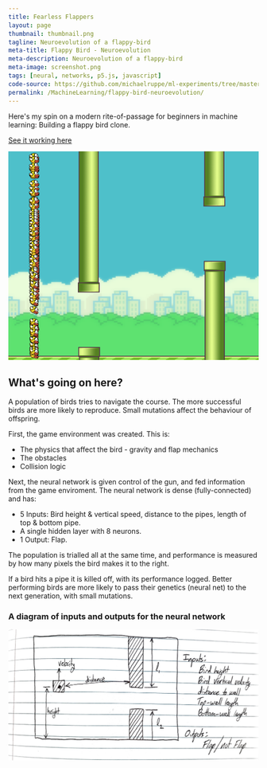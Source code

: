 ```yaml
---
title: Fearless Flappers
layout: page
thumbnail: thumbnail.png
tagline: Neuroevolution of a flappy-bird
meta-title: Flappy Bird - Neuroevolution
meta-description: Neuroevolution of a flappy-bird
meta-image: screenshot.png
tags: [neural, networks, p5.js, javascript]
code-source: https://github.com/michaelruppe/ml-experiments/tree/master/flappy-bird-neuroevolution/toy
permalink: /MachineLearning/flappy-bird-neuroevolution/
---
```


Here's my spin on a modern rite-of-passage for beginners in machine learning: Building a flappy bird clone.

[See it working here](demo/index.html)

![](screenshot.png)

## What's going on here?

A population of birds tries to navigate the course. The more successful birds
are more likely to reproduce. Small mutations affect the behaviour of offspring.

First, the game environment was created. This is:

 - The physics that affect the bird - gravity and flap mechanics
 - The obstacles
 - Collision logic

Next, the neural network is given control of the gun, and fed information from the game enviroment.
The neural network is dense (fully-connected) and has:
 - 5 Inputs: Bird height & vertical speed, distance to the pipes, length of top & bottom pipe.
 - A single hidden layer with 8 neurons.
 - 1 Output: Flap.

The population is trialled all at the same time, and performance is measured by how many pixels the bird makes it to the right.

If a bird hits a pipe it is killed off, with its performance logged.
Better performing birds are more likely to pass their genetics (neural net) to the next generation, with small mutations.

### A diagram of inputs and outputs for the neural network

![Schematic of inputs to the neural network](demo/art/flappy-diagram.jpg)


<script src="https://cdnjs.cloudflare.com/ajax/libs/p5.js/0.7.3/p5.js"></script>
<script src="https://cdnjs.cloudflare.com/ajax/libs/p5.js/0.7.3/addons/p5.dom.min.js"></script>
<script src="sketch.js"></script>
<script src="bird.js"></script>
<script src="pipe.js"></script>
<script src="ga.js"></script>
<script src="libraries/nn.js"></script>
<script src="libraries/matrix.js"></script>
